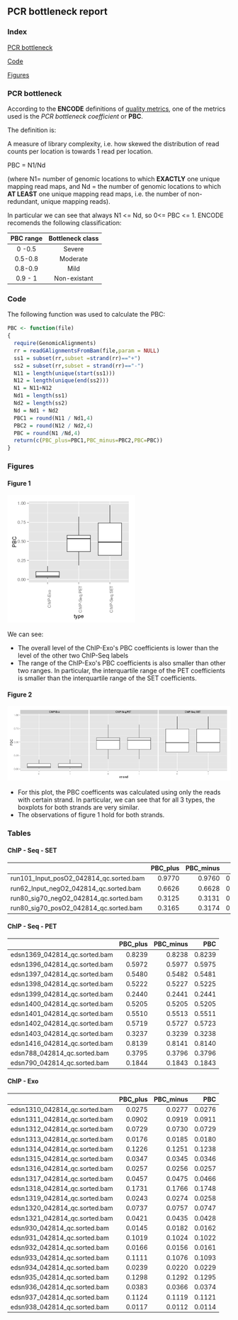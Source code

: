 
## PCR bottleneck report

### Index

[PCR bottleneck](#PCR-bottleneck)

[Code](#Code)

[Figures](#Figures)


### PCR bottleneck		



According to the **ENCODE** definitions of [quality metrics](http://encodeproject.org/ENCODE/qualityMetrics.html#definitions), one of the metrics used is the *PCR bottleneck coefficient* or **PBC**.

The definition is:

A measure of library complexity, i.e. how skewed the distribution of read counts per location is towards 1 read per location.

PBC = N1/Nd

(where N1= number of genomic locations to which **EXACTLY** one unique mapping read maps, and Nd = the number of genomic locations to which **AT LEAST** one unique mapping read maps, i.e. the number of non-redundant, unique mapping reads).

In particular we can see that always N1 <= Nd, so 0<= PBC <= 1. ENCODE recomends the following classification:

| PBC range | Bottleneck class |
| :---:     | :---: |
|0 -0.5  | Severe |
| 0.5-0.8 | Moderate|
|0.8-0.9 | Mild |
|0.9 - 1| Non-existant|


### Code

The following function was used to calculate the PBC:


```r
PBC <- function(file)
{
  require(GenomicAlignments)
  rr = readGAlignmentsFromBam(file,param = NULL)
  ss1 = subset(rr,subset =strand(rr)=="+")
  ss2 = subset(rr,subset = strand(rr)=="-")
  N11 = length(unique(start(ss1)))
  N12 = length(unique(end(ss2)))
  N1 = N11+N12
  Nd1 = length(ss1)
  Nd2 = length(ss2)
  Nd = Nd1 + Nd2
  PBC1 = round(N11 / Nd1,4)
  PBC2 = round(N12 / Nd2,4)
  PBC = round(N1 /Nd,4)
  return(c(PBC_plus=PBC1,PBC_minus=PBC2,PBC=PBC))  
}
```


### Figures

#### Figure 1

![plot of chunk overall_boxplot](figure/overall_boxplot.png) 

We can see:
- The overall level of the ChIP-Exo's PBC coefficients is lower than the level of the other two ChIP-Seq labels
- The range of the ChIP-Exo's PBC coefficients is also smaller than other two ranges. In particular, the interquartile range of the PET coefficients is smaller than the interquartile range of the SET coefficients.

#### Figure 2

![plot of chunk boxplot_strand](figure/boxplot_strand.png) 

- For this plot, the PBC coefficents was calculated using only the reads with certain strand. In particular, we can see that for all 3 types, the boxplots for both strands are very similar.
- The observations of figure 1 hold for both strands.



### Tables

#### ChIP - Seq - SET

|                                        | PBC_plus| PBC_minus|    PBC|
|:---------------------------------------|--------:|---------:|------:|
|run101_Input_posO2_042814_qc.sorted.bam |   0.9770|    0.9760| 0.9765|
|run62_Input_negO2_042814_qc.sorted.bam  |   0.6626|    0.6628| 0.6627|
|run80_sig70_negO2_042814_qc.sorted.bam  |   0.3125|    0.3131| 0.3128|
|run80_sig70_posO2_042814_qc.sorted.bam  |   0.3165|    0.3174| 0.3169|

#### ChIP - Seq - PET

|                              | PBC_plus| PBC_minus|    PBC|
|:-----------------------------|--------:|---------:|------:|
|edsn1369_042814_qc.sorted.bam |   0.8239|    0.8238| 0.8239|
|edsn1396_042814_qc.sorted.bam |   0.5972|    0.5977| 0.5975|
|edsn1397_042814_qc.sorted.bam |   0.5480|    0.5482| 0.5481|
|edsn1398_042814_qc.sorted.bam |   0.5222|    0.5227| 0.5225|
|edsn1399_042814_qc.sorted.bam |   0.2440|    0.2441| 0.2441|
|edsn1400_042814_qc.sorted.bam |   0.5205|    0.5205| 0.5205|
|edsn1401_042814_qc.sorted.bam |   0.5510|    0.5513| 0.5511|
|edsn1402_042814_qc.sorted.bam |   0.5719|    0.5727| 0.5723|
|edsn1403_042814_qc.sorted.bam |   0.3237|    0.3239| 0.3238|
|edsn1416_042814_qc.sorted.bam |   0.8139|    0.8141| 0.8140|
|edsn788_042814_qc.sorted.bam  |   0.3795|    0.3796| 0.3796|
|edsn790_042814_qc.sorted.bam  |   0.1844|    0.1843| 0.1843|

#### ChIP - Exo

|                              | PBC_plus| PBC_minus|    PBC|
|:-----------------------------|--------:|---------:|------:|
|edsn1310_042814_qc.sorted.bam |   0.0275|    0.0277| 0.0276|
|edsn1311_042814_qc.sorted.bam |   0.0902|    0.0919| 0.0911|
|edsn1312_042814_qc.sorted.bam |   0.0729|    0.0730| 0.0729|
|edsn1313_042814_qc.sorted.bam |   0.0176|    0.0185| 0.0180|
|edsn1314_042814_qc.sorted.bam |   0.1226|    0.1251| 0.1238|
|edsn1315_042814_qc.sorted.bam |   0.0347|    0.0345| 0.0346|
|edsn1316_042814_qc.sorted.bam |   0.0257|    0.0256| 0.0257|
|edsn1317_042814_qc.sorted.bam |   0.0457|    0.0475| 0.0466|
|edsn1318_042814_qc.sorted.bam |   0.1731|    0.1766| 0.1748|
|edsn1319_042814_qc.sorted.bam |   0.0243|    0.0274| 0.0258|
|edsn1320_042814_qc.sorted.bam |   0.0737|    0.0757| 0.0747|
|edsn1321_042814_qc.sorted.bam |   0.0421|    0.0435| 0.0428|
|edsn930_042814_qc.sorted.bam  |   0.0145|    0.0182| 0.0162|
|edsn931_042814_qc.sorted.bam  |   0.1019|    0.1024| 0.1022|
|edsn932_042814_qc.sorted.bam  |   0.0166|    0.0156| 0.0161|
|edsn933_042814_qc.sorted.bam  |   0.1111|    0.1076| 0.1093|
|edsn934_042814_qc.sorted.bam  |   0.0239|    0.0220| 0.0229|
|edsn935_042814_qc.sorted.bam  |   0.1298|    0.1292| 0.1295|
|edsn936_042814_qc.sorted.bam  |   0.0383|    0.0366| 0.0374|
|edsn937_042814_qc.sorted.bam  |   0.1124|    0.1119| 0.1121|
|edsn938_042814_qc.sorted.bam  |   0.0117|    0.0112| 0.0114|

